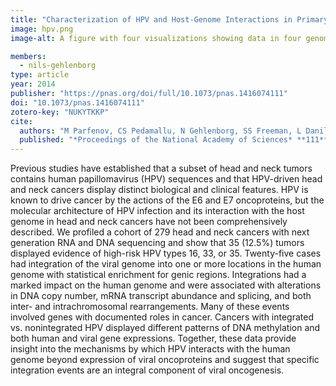 ```yaml
---
title: "Characterization of HPV and Host-Genome Interactions in Primary Head and Neck Cancers"
image: hpv.png
image-alt: A figure with four visualizations showing data in four genomic loci.

members:
  - nils-gehlenborg
type: article
year: 2014
publisher: "https://pnas.org/doi/full/10.1073/pnas.1416074111"
doi: "10.1073/pnas.1416074111"
zotero-key: "NUKYTKKP"
cite:
  authors: "M Parfenov, CS Pedamallu, N Gehlenborg, SS Freeman, L Danilova, CA Bristow, S Lee, AG Hadjipanayis, EV Ivanova, MD Wilkerson, A Protopopov, L Yang, S Seth, X Song, J Tang, X Ren, J Zhang, A Pantazi, N Santoso, AW Xu, H Mahadeshwar, DA Wheeler, RI Haddad, J Jung, AI Ojesina, N Issaeva, WG Yarbrough, DN Hayes, JR Grandis, AK El-Naggar, M Meyerson, PJ Park, L Chin, JG Seidman, PS Hammerman, R Kucherlapati, *The Cancer Genome Atlas Research Network*"
  published: "*Proceedings of the National Academy of Sciences* **111**(43):15544-15549"
---
```

Previous studies have established that a subset of head and neck tumors contains human papillomavirus (HPV) sequences and that HPV-driven head and neck cancers display distinct biological and clinical features. HPV is known to drive cancer by the actions of the E6 and E7 oncoproteins, but the molecular architecture of HPV infection and its interaction with the host genome in head and neck cancers have not been comprehensively described. We profiled a cohort of 279 head and neck cancers with next generation RNA and DNA sequencing and show that 35 (12.5%) tumors displayed evidence of high-risk HPV types 16, 33, or 35. Twenty-five cases had integration of the viral genome into one or more locations in the human genome with statistical enrichment for genic regions. Integrations had a marked impact on the human genome and were associated with alterations in DNA copy number, mRNA transcript abundance and splicing, and both inter- and intrachromosomal rearrangements. Many of these events involved genes with documented roles in cancer. Cancers with integrated vs. nonintegrated HPV displayed different patterns of DNA methylation and both human and viral gene expressions. Together, these data provide insight into the mechanisms by which HPV interacts with the human genome beyond expression of viral oncoproteins and suggest that specific integration events are an integral component of viral oncogenesis.